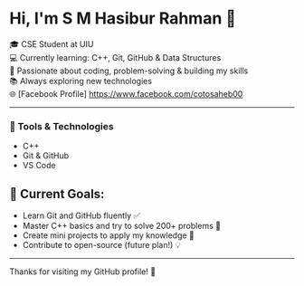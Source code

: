 # Hi, I'm S M Hasibur Rahman 👋

🎓 CSE Student at UIU  
💻 Currently learning: C++, Git, GitHub & Data Structures  
🚀 Passionate about coding, problem-solving & building my skills  
📚 Always exploring new technologies  
🌐 [Facebook Profile] https://www.facebook.com/cotosaheb00

---

### 🔧 Tools & Technologies
- C++
- Git & GitHub
- VS Code

## 🚀 Current Goals:
- Learn Git and GitHub fluently ✅  
- Master C++ basics and try to solve 200+ problems 🔢  
- Create mini projects to apply my knowledge 🔧  
- Contribute to open-source (future plan!) 💡

---

   
Thanks for visiting my GitHub profile! 🌟
